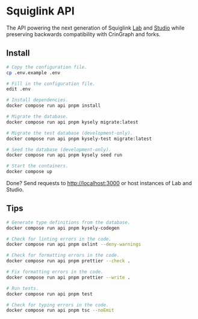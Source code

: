 # Squiglink API

The API powering the next generation of Squiglink [Lab](https://github.com/squiglink/lab) and [Studio](http://github.com/squiglink/studio) while preserving backwards compatibility with CrinGraph and forks.

## Install

```sh
# Copy the configuration file.
cp .env.example .env

# Fill in the configuration file.
edit .env

# Install dependencies.
docker compose run api pnpm install

# Migrate the database.
docker compose run api pnpm kysely migrate:latest

# Migrate the test database (development-only).
docker compose run api pnpm kysely-test migrate:latest

# Seed the database (development-only).
docker compose run api pnpm kysely seed run

# Start the containers.
docker compose up
```

Done? Send requests to <http://localhost:3000> or host instances of Lab and Studio.

## Tips

```sh
# Generate type definitions from the database.
docker compose run api pnpm kysely-codegen

# Check for linting errors in the code.
docker compose run api pnpm oxlint --deny-warnings

# Check for formatting errors in the code.
docker compose run api pnpm prettier --check .

# Fix formatting errors in the code.
docker compose run api pnpm prettier --write .

# Run tests.
docker compose run api pnpm test

# Check for typing errors in the code.
docker compose run api pnpm tsc --noEmit
```
